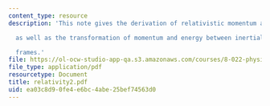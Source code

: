 ```yaml
---
content_type: resource
description: 'This note gives the derivation of relativistic momentum and energy,

  as well as the transformation of momentum and energy between inertial

  frames.'
file: https://ol-ocw-studio-app-qa.s3.amazonaws.com/courses/8-022-physics-ii-electricity-and-magnetism-fall-2004/ea03c8d90fe4e6bc4abe25bef74563d0_relativity2.pdf
file_type: application/pdf
resourcetype: Document
title: relativity2.pdf
uid: ea03c8d9-0fe4-e6bc-4abe-25bef74563d0
---
```

